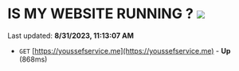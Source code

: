 # IS MY WEBSITE RUNNING ? [![](https://img.shields.io/static/v1?label=Sponsor&message=%E2%9D%A4&logo=GitHub&color=%23fe8e86)](https://github.com/sponsors/<username>)

Last updated: **8/31/2023, 11:13:07 AM**

- `GET` [https://youssefservice.me](https://youssefservice.me) - **Up** (868ms)
